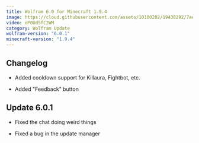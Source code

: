 ```yaml
---
title: Wolfram 6.0 for Minecraft 1.9.4
image: https://cloud.githubusercontent.com/assets/10100202/19438292/7ae95a8c-9479-11e6-9937-0b8827a748db.jpg
video: oP0UdSfC2WM
category: Wolfram Update
wolfram-version: "6.0.1"
minecraft-version: "1.9.4"
---
```

## Changelog

- Added cooldown support for Killaura, Fightbot, etc.

- Added "Feedback" button

<!--read more-->

## Update 6.0.1

- Fixed the chat doing weird things

- Fixed a bug in the update manager

